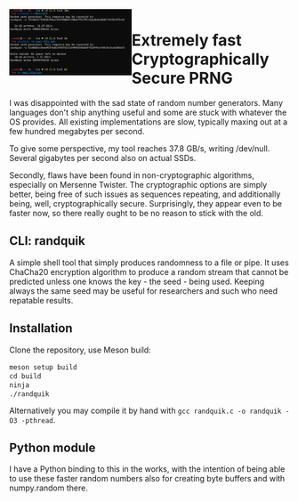 <img src="https://github.com/LeoVasanko/RandQuik/blob/main/docs/random.webp?raw=true" width="220" alt="Screenshot" align="left">

# Extremely fast Cryptographically Secure PRNG

I was disappointed with the sad state of random number generators. Many languages don't ship anything useful and some are stuck with whatever the OS provides. All existing implementations are slow, typically maxing out at a few hundred megabytes per second.

To give some perspective, my tool reaches 37.8 GB/s, writing /dev/null. Several gigabytes per second also on actual SSDs.

Secondly, flaws have been found in non-cryptographic algorithms, especially on Mersenne Twister. The cryptographic options are simply better, being free of such issues as sequences repeating, and additionally being, well, cryptographically secure. Surprisingly, they appear even to be faster now, so there really ought to be no reason to stick with the old.

## CLI: randquik

A simple shell tool that simply produces randomness to a file or pipe. It uses ChaCha20 encryption algorithm to produce a random stream that cannot be predicted unless one knows the key - the seed - being used. Keeping always the same seed may be useful for researchers and such who need repatable results.

## Installation

Clone the repository, use Meson build:

```
meson setup build
cd build
ninja
./randquik
```

Alternatively you may compile it by hand with `gcc randquik.c -o randquik -O3 -pthread`.

## Python module

I have a Python binding to this in the works, with the intention of being able to use these faster random numbers also for creating byte buffers and with numpy.random there.
